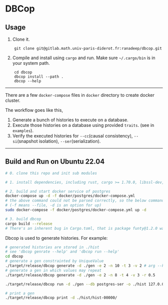 # DBCop

## Usage

1.  Clone it.
```
    git clone git@gitlab.math.univ-paris-diderot.fr:ranadeep/dbcop.git
```

2.  Compile and install using `cargo` and run.
    Make sure `~/.cargo/bin` is in your system path.
```
    cd dbcop
    dbcop install --path .
    dbcop --help
```
---

There are a few `docker-compose` files in `docker` directory to create docker cluster.

The workflow goes like this,

1. Generate a bunch of histories to execute on a database.
2. Execute those histories on a database using provided `traits`. (see in `examples`).
3. Verify the executed histories for `--cc`(causal consistency), `--si`(snapshot isolation), `--ser`(serialization).  

---

## Build and Run on Ubuntu 22.04

```bash
# 0. clone this repo and init sub modules

# 1. install dependencies, including rust, cargo >= 1.70.0, libssl-dev, docker-compose

# 2. build and start docker service of postgres
docker-compose up -d -f docker/postgres/docker-compose.yml
# the above command could not be parsed correctly, so the below command was used instead
# (-f means --file, -d is an option for up)
sudo docker-compose -f docker/postgres/docker-compose.yml up -d

# 3. build dbcop
cargo build --release
# There's an inherent bug in Cargo.toml, that is package funty@1.2.0 was not supported any more, a solution was found in https://stackoverflow.com/questions/74556708/internal-dependency-issue-in-rust, and Cargo.toml was updated.
```

Dbcop is used to generate histories. For example:

```bash
# generated histories are stored in ./hist
# see 'dbcop genrate --help' and 'dbcop run --help'
cd dbcop
# generate a gen constrainted by UniqueValue
./target/release/dbcop generate -d ./gen -e 2 -n 10 -t 3 -v 2 # arg --key-distrib [uniform | zipf | hotspot] is acceptable, default uniform
# generate a gen in which values may repeat
./target/release/dbcop generate -d ./gen -e 2 -n 8 -t 4 -v 3 -r 0.5

./target/release/dbcop run -d ./gen --db postgres-ser -o ./hist 127.0.0.1:5432

# print a gen
./target/release/dbcop print -d ./hist/hist-00000/
```
